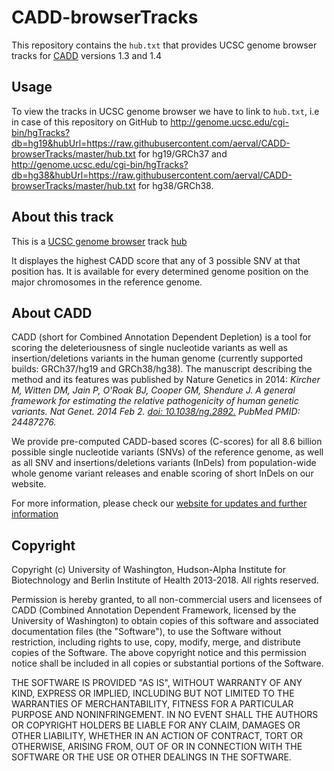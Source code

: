 # CADD-browserTracks

This repository contains the `hub.txt` that provides UCSC genome browser tracks
for [CADD](http://cadd.gs.washington.edu/) versions 1.3 and 1.4

## Usage

To view the tracks in UCSC genome browser we have to link to `hub.txt`,
i.e in case of this repository on GitHub to
http://genome.ucsc.edu/cgi-bin/hgTracks?db=hg19&hubUrl=https://raw.githubusercontent.com/aerval/CADD-browserTracks/master/hub.txt
for hg19/GRCh37 and
http://genome.ucsc.edu/cgi-bin/hgTracks?db=hg38&hubUrl=https://raw.githubusercontent.com/aerval/CADD-browserTracks/master/hub.txt
for hg38/GRCh38.

## About this track

This is a [UCSC genome browser](https://genome.ucsc.edu/cgi-bin/hgGateway)
track [hub](https://genome.ucsc.edu/goldenPath/help/hgTrackHubHelp.html)

It displayes the highest CADD score that any of 3 possible SNV at that position has.
It is available for every determined genome position on the major chromosomes in the reference genome.

## About CADD

CADD (short for Combined Annotation Dependent Depletion) is a tool for scoring
the deleteriousness of single nucleotide variants as well as
insertion/deletions variants in the human genome
(currently supported builds: GRCh37/hg19 and GRCh38/hg38).
The manuscript describing the method and its features was published by Nature Genetics in 2014:
*Kircher M, Witten DM, Jain P, O'Roak BJ, Cooper GM, Shendure J. A general framework for estimating the relative pathogenicity of human genetic variants. Nat Genet. 2014 Feb 2.
[doi: 10.1038/ng.2892.](http://dx.doi.org/10.1038/ng.2892) PubMed PMID: 24487276.*

We provide pre-computed CADD-based scores (C-scores) for all 8.6 billion
possible single nucleotide variants (SNVs) of the reference genome, as well as
all SNV and insertions/deletions variants (InDels) from population-wide whole
genome variant releases and enable scoring of short InDels on our website.

For more information, please check our
[website for updates and further information](http://cadd.gs.washington.edu)

## Copyright

Copyright (c) University of Washington, Hudson-Alpha Institute for
Biotechnology and Berlin Institute of Health 2013-2018. All rights reserved.

Permission is hereby granted, to all non-commercial users and licensees of CADD
(Combined Annotation Dependent Framework, licensed by the University of
Washington) to obtain copies of this software and associated documentation
files (the "Software"), to use the Software without restriction, including
rights to use, copy, modify, merge, and distribute copies of the Software. The
above copyright notice and this permission notice shall be included in all
copies or substantial portions of the Software.

THE SOFTWARE IS PROVIDED "AS IS", WITHOUT WARRANTY OF ANY KIND, EXPRESS OR
IMPLIED, INCLUDING BUT NOT LIMITED TO THE WARRANTIES OF MERCHANTABILITY,
FITNESS FOR A PARTICULAR PURPOSE AND NONINFRINGEMENT. IN NO EVENT SHALL THE
AUTHORS OR COPYRIGHT HOLDERS BE LIABLE FOR ANY CLAIM, DAMAGES OR OTHER
LIABILITY, WHETHER IN AN ACTION OF CONTRACT, TORT OR OTHERWISE, ARISING FROM,
OUT OF OR IN CONNECTION WITH THE SOFTWARE OR THE USE OR OTHER DEALINGS IN THE
SOFTWARE.
